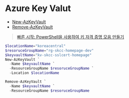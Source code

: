 # Azure Key Valut

* [New-AzKeyVault](https://docs.microsoft.com/en-us/powershell/module/az.keyvault/new-azkeyvault?view=azps-7.1.0)
* [Remove-AzKeyVault](https://docs.microsoft.com/en-us/powershell/module/az.keyvault/remove-azkeyvault?view=azps-7.1.0)

> [빠른 시작: PowerShell을 사용하여 키 자격 증명 모음 만들기](https://docs.microsoft.com/ko-kr/azure/key-vault/general/quick-create-powershell)  

```powershell
$locationName="koreacentral"
$resoruceGroupName="rg-skcc-homepage-dev"
$keyvaultName="kv-skcc-sslcert-homepage"
New-AzKeyVault `
  -Name $keyvaultName `
  -ResourceGroupName $resoruceGroupName `
  -Location $locationName
```

```powershell
Remove-AzKeyVault `
  -Name $keyvaultName `
  -ResourceGroupName $resoruceGroupName
```